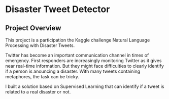 # Disaster Tweet Detector

## Project Overview

This project is a participation the Kaggle challenge Natural Language Processing with Disaster Tweets.

Twitter has become an important communication channel in times of emergency. First responders are increasingly monitoring Twitter as it gives near real-time information. But they might face difficulties to clearly identify if a person is anouncing a disaster.
With many tweets containing metaphores, the task can be tricky. 

I built a solution based on Supervised Learning that can identify if a tweet is related to a real disaster or not. 



